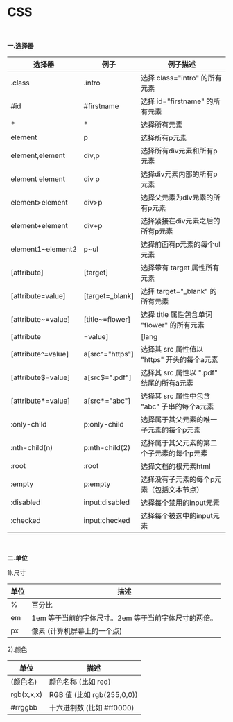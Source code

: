 # CSS

<br/>

**一.选择器**

选择器|例子|例子描述
----|----|----
.class|.intro|选择 class="intro" 的所有元素
#id|#firstname|选择 id="firstname" 的所有元素
\* | \* |选择所有元素
element|p|选择所有p元素
element,element|div,p|选择所有div元素和所有p元素
element element|div p|选择div元素内部的所有p元素
element>element|div>p|选择父元素为div元素的所有p元素
element+element|div+p|选择紧接在div元素之后的所有p元素
element1~element2|p~ul|选择前面有p元素的每个ul元素
[attribute]|[target]|选择带有 target 属性所有元素
[attribute=value]|[target=_blank]|选择 target="_blank" 的所有元素
[attribute~=value]|[title~=flower]|选择 title 属性包含单词 "flower" 的所有元素
[attribute|=value]|[lang|=en]|选择 lang 属性值以 "en" 开头的所有元素
[attribute^=value]|a[src^="https"]|选择其 src 属性值以 "https" 开头的每个a元素
[attribute$=value]|a[src$=".pdf"]|选择其 src 属性以 ".pdf" 结尾的所有a元素
[attribute\*=value]|a[src\*="abc"]|选择其 src 属性中包含 "abc" 子串的每个a元素
:only-child|p:only-child|选择属于其父元素的唯一子元素的每个p元素
:nth-child(n)|p:nth-child(2)|选择属于其父元素的第二个子元素的每个p元素
:root|:root|选择文档的根元素html
:empty|p:empty|选择没有子元素的每个p元素（包括文本节点）
:disabled|input:disabled|选择每个禁用的input元素
:checked|input:checked|选择每个被选中的input元素

<br/>

**二.单位**

1).尺寸

单位|描述
--|--
%|百分比
em|1em 等于当前的字体尺寸。2em 等于当前字体尺寸的两倍。
px|像素 (计算机屏幕上的一个点)

2).颜色

单位|描述
--|--
(颜色名)|颜色名称 (比如 red)
rgb(x,x,x)|RGB 值 (比如 rgb(255,0,0))
#rrggbb|十六进制数 (比如 #ff0000)


